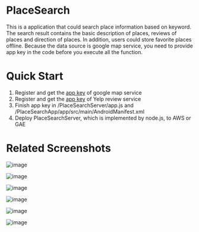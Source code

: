 # PlaceSearch

This is a application that could search place information based on keyword. The search result contains the basic description of places, reviews of places and direction of places. In addition, users could store favorite places offline. Because the data source is google map service, you need to provide app key in the code before you execute all the function.

# Quick Start

1. Register and get the <a href="https://console.cloud.google.com/">app key</a> of google map service
2. Register and get the <a href="https://www.yelp.com/developers/v3/manage_app">app key</a> of Yelp review service
3. Finish app key in /PlaceSearchServer/app.js and /PlaceSearchApp/app/src/main/AndroidManifest.xml
4. Deploy PlaceSearchServer, which is implemented by node.js, to AWS or GAE

# Related Screenshots
![image](https://github.com/JunGuoCS/PlaceSearch/tree/master/Images/StartPage.png)

![image](https://github.com/JunGuoCS/PlaceSearch/tree/master/Images/PlaceList.png)

![image](https://github.com/JunGuoCS/PlaceSearch/tree/master/Images/PlaceInfo.png)

![image](https://github.com/JunGuoCS/PlaceSearch/tree/master/Images/PlacePhoto.png)

![image](https://github.com/JunGuoCS/PlaceSearch/tree/master/Images/PlaceMapDirection.png)

![image](https://github.com/JunGuoCS/PlaceSearch/tree/master/Images/PlaceReviews.png)


